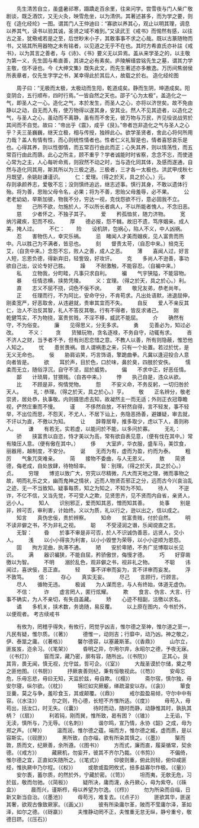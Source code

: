 <!-- { "loadSidebar": true } -->
　　先生清苦自立，虽盛暑祁寒，蹑蹻走百余里，往来问学。尝雪夜与门人柴广敬剧谈，既乏酒饮，又无火灸，映雪危坐，以为清供。其著述甚多，而为学之要，则在《造化经纶》一图。谓其门人王仲迪曰：“寡欲以养其心，观止以明其理，调息以养其气，读书以验其诚，圣贤之域不难到。”又读武王《戒书》而惕然有感，以往古之圣，犹儆戒若是之至，后世眇末小子，其敢事事不求之心哉。既以古篆随物而书，又铭其所用器物之未有铭者，以见道之无乎不在也。其时方希直氏亦补註《戒书》，以为其言之善者，与《诗》、《书》要义无以异焉。盖从来学圣之的，以主敬为第一义，先生固与希直善，其讲之必有素矣。庐陵解缙尝铭先生之墓，谓其力学主敬，信不诬也。今《大绅文集》既失此文，而先生著述亦多散逸。万历间焦弱侯所表章者，仅先生字学之书，某幸得此於其后人，故载之於右。
造化经纶图

　　周子曰：“无极而太极，太极动而生阳，乾道成矣。静而生阴，坤道成矣。阳变阴合，五行顺布，四时行焉。”一皆自然之天也。邵子“心为太极”，盖造化之一气，即圣人之一心。造化之气，本於发生，而圣人之心，亦将以济世矣。故不免由静以之动，自无而入有，使万物得以遂其身，安其业。然人不见其迹者，以造化之气，与圣人之心，虽动而不离静，虽有而不舍无，彼万物与万民，齐见役说战劳於其间而不自觉。故曰：“帝出乎《震》，成乎《艮》。”帝者岂非造化之气与圣人之心乎？夫三圣巍巍，继天立极，相与传授，独辨此心。欲学圣贤者，舍此心将何所用力哉？盖人有情有性，而心则统性情者也。性者仁义礼智是也，情者喜怒哀乐是也。心得其养，则以性御情，而五常百行由此而正；心失其养，则以情荡性，而五常百行由此而隳。此心之所主，顾不重乎？学者诚能时时省察，念念不忘，而使道心常为之主，人心每听命焉，则寂然不动之时，当与造化同其体，及感而遂通，自然与造化同其用，斯其所以为三极之道。三极者，三才各一太极也。洪武甲戌秋七月既望，余姚赵谦谨识。
　　仁：爱理。（得之於天，具之於心。）元。
　　孝　　存则承颜养志，爱敬不忘；没则慎终追远，继志述事。慎行其身，不敢以遗体行殆。将为善，思贻父母令名，必果；将为不善，思贻父母羞辱，必不果。
　　公　　老老幼幼，举斯加彼，物我不分，穷达一视，克伐怨欲不行，意必固我不立。
　　恕　　己所不欲，勿施於人，不以所长者病人，不以所能者愧人，不念旧恶。
　　慈　　少者怀之，不独子其子。
　　爱　　矜孤恤贫，随力济物。
　　宽　　纳污藏疾，犯而不校。
　　厚　　德必报，怨不雠。故旧不遗，笃序姻亲。成人美，掩人过。
　　不仁：
　　险　　设机阱，包祸心，陷人不义，中人凶祸。
　　忍　　害物伤人，幸灾乐祸。
　　忌　睹闻人才美而媢疾，见人富贵而热中。凡以胜己为不满者，皆忌也。
　　刻　　督责太苛，（自忍中来。）掊克无艾，（自贪中来。）念怨不忘，败人之善，成人之恶。
　　薄　　喜闻人过，好言人短，忘恩负德，得新弃旧，轻訾毁，好攻讦。
　　克　　多尚人不逊善，事功欲自己出，议论专好己胜。
　　躁　　不耐激触，不能容忍。（自褊中来。）
　　私　　立物我，分町畦，凡事只求自利。
　　褊　　气宇狭隘，不能容物。
　　暴　　任情恣横，挟势凭陵。
　　义：宜理。（得之於天，具之於心。）利。
　　直　　志义不屈不挠，词色不佞不谀。
　　弟　　敬兄友弟，恭老尚年。
　　正　　任理而行，不为阿比，安命守分，不肯苟求。凡出处语默，进退屈伸，刚柔宽严，好恶取舍，从违避就，贵审其宜而不失。
　　自反　　爱人不亲反其仁，治人不治反其智，礼人不答反其敬。行有不得者，皆反求诸己。
　　刚　　乾健笃实，不为物挠，富贵贫贱，不淫不移，威武不能屈。
　　介　　确然有守，不为俗变。
　　廉　　见得思义，分无多求。
　　勇　　见善必为，知过必改。
　　不义：
　　贪　　货殖玩物，贪名逐禄，不务自守，动辄有求。
　　吝　　不济人之财，当予者不予，但有刓忍恋惜之意。不教人以善，所有则隐蔽，惟恐他人知之。
　　忧　　患贫畏祸。昔人谓祸患之来，只有一个处置。若过於忧，是无义无命也。
　　佞　　胁肩谄笑，巧言饰语，擎跪曲拳。凡冀以逢迎投合人意向者皆是。
　　欲　　耳於声，目於色，口於味，鼻於臭，四肢於安佚。
　　懦　　柔而无立，随俗浮沉，自守不坚，屈於威势。
　　偏　　不求中正，好恶任情。
　　鄙　　计琐屑，甘猥贱。（自吝中来。）
　　悖　　执己自是，违众从欲。
　　比　　不顾是非，徇情党物。
　　怨　　不安义命，不务反躬，一切归咎於天人。
　　礼：恭理。（得之於天，具之於心。）亨。
　　敬　　正名辨分，敬老崇贤，居处恭，执事敬。内则摄思虑去知，故凝然主一而无适；外则正衣冠尊瞻视，俨然庄重而不慢。
　　谨　　不侈然自放，不轩然自得，言不轻发，事不轻举，不出位而思，不怨天，不尤人，不居下讪上，务隐恶扬善，避嫌疑，审去就，不讦以为直，不徼以为知。
　　让　　辞尊居卑，推多取少，虑以下人，善则称人。
　　谦　　有若无，实若虚，以能问於不能，以多问於寡。
　　无礼：
　　骄　　挟富贵以自恣，恃才美以为高，常有欲自表见意，（便有伐在其中。）常有陵压人意。（便有傲在其中。）
　　侈　　大室庐，华衣服，盛车马，美饮食，丽器用，越制度，不安分。
　　诞　　无而为有，虚而为盈，约而为泰。
　　粗厉　　气象兀突难亲。
　　简　　接物不委曲，与人无恩义。
　　敖　　简贤德，侮老成，自处放肆，待物轻率。
　　智：别理。（得之於天，具之於心。）贞。
　　穷理　　博览以致广大，穷究以尽精微，凡大而天地之理，微而事物之故，明而礼乐之文，幽而鬼神之情状，近而人物贤否邪正之分，远而古今兴哀治乱之迹，无一不当致知。疑事每质，知之为知之，不知为不知。
　　待人　　不逆诈，不亿不信，又当先觉，不可受人之欺，见贤思齐，见不贤而内自省，亲贤人，远小人。
　　知人　　识别邪正，爱而知其恶，憎而知其善。
　　处事　　别是非，辨可否，审利害，计始终。义以为质，礼以行之，逊以出之，信以成之。
　　知言　　真伪忠佞，贵於辨察。
　　知命　　贫富贵贱，付於自然。
　　明　　不读非僻之书，不为非礼之视。
　　聪　　不受浸润之谮，乐闻谠直之言。
　　无智：
　　昏　　於事不审是非可否，於人不识诚伪善恶，远贤人，交小人。
　　浅　　以小小得丧为利害，以小小毁誉为荣辱，以小小逆顺为恩怨。
　　固　　拘方泥曲，执滞不通。
　　陋　　安於卑陋，不务广览博取以长见识。
　　满　　器识褊狭，不能自屈，矜骄傲世，侮慢才德。
　　巧　　好穿凿徼以为智。
　　不明　　溺於乱色，观非僻之书，视非礼之物。
　　不聪　　讳闻过，喜谀佞，恶正直。
　　轻　　事不详审而妄为，言不详审而妄发。
　　浮　　不敦笃。
　　信：
　　存心　　真实无妄。
　　尽己　　言顾行，行顾言。
　　尽人　　循物无违。
　　极诚　　为人谋而忠，与人有终始，体道无虚伪。
　　不信：
　　诈　　虚言罔人，匿行炫耀。
　　欺　　食言、伪言、大言、行事不确实，为人不亲切，有失自盖藏。
　　矫　　心迹不相副，沽徼以求名。
　　谲　　多机关，挟术数，务诡随，易反覆。 
　　以上原在图内，今书於外，以便观者。
考古续戒书

　　有攸为，罔稽乎得失，有攸行，罔觉乎凶吉，惟尔德之至神，惟尔道之至一，凡民有疑，惟尔质。（《著》）
　　德惟一，动则吉；行靡中，动乃凶。神之敬之，伊、泰筮之庸。（《著格》）
　　馨尔德容，以塞薉斯革。（《香鼎》）
　　山尔立，匪岌岌，迩余习。（《笔架》）
　　昏明之异，尔用尔弃，永昭尔之德，予夜无寐。（《书灯》）
　　窅而深，藏乃密，廓有容，随所出。（《书院》）
　　正其心，艮其背，畏无闻，慎无视，允守兹，哲可企。（《室》）
　　大哉圣谟於尔储，奠之甹之匪他图。（《书厨》）
　　抒厥衷善则纪，秉有恒敬视此。（《笏》）
　　安毋忘危，乐毋忘悲，毋曰无知，天监於兹，毋自欺。（《榻》）
　　斋尔宿，慎尔独，毋安尔寝，纵尔欲。（《枕》）
　　锦烂如灾厥躯，绨疏温安以存。（《衾》）
　　箪食豆羹，莫之与争，羞珍食玉，其或颠覆。（《鼎》）
　　戒尔盈盈易倾，守尔中中有容。（《水注》）
　　尔之则，符心德，长短不齐惟所适。（《度》）
　　毋苟入，毋苟出，括汝口，时无失。（《囊》）
　　待时而动，随时而静，动静惟其时，孰执其柄？（《扇》）
　　利若钝，刚而巽，惟所致，曷有困？（《锥》）
　　上无谄，下无渎，慎所与，乃无辱。（《名刺》）
　　谐尔鸣，宣乃情，永协《韶》之成，毋为郑之声。（《琴》）
　　温而润，惟尔德之蕴，端而方，惟尔德之臧，虚而质，是以容斯实。（《砚匣》）
　　黑所致，白亦缁，欲有所染其慎之。（《墨》）
　　榘而敦，质而文，纪厥善，余所遵。（《图书》）
　　方而式，廉而直，履渠循常，契余德。（《戒方》）
　　藏厥机，勿妄开，彼其不齐尔乃裁。（《书剪》）
　　不偏倚，惟尔德之宜，正直如矢随所之。（《笔式》）
　　仰彼则重，俯此则轻，俯仰咸匪经，惟执厥中乃尔程。（《权》）
　　或欹或盈罔攸式，掊多益寡尔作极。（《量》）
　　安尔袠，蓄尔质，的然於外，宁藏於密。（《笥》）
　　坦而夷，无欹无危，习於兹，敬而勿驰。（《简板》）
　　疑所决，庸而瀎，永丹厥心，毋为紫夺。（《硃盒》）
　　晨而兴，谨斯栉，毋以养望为尔逸。（《栉》）
　　勿为所染而自缁，日新又新当自治。（《墨池》）
　　毋苟污，难复去。（《点子》）
　　匪欲其华，匪逞其奢，欲观古像致厥家。（《画乂》）
　　彼有所染庸尔革，陂而不莹庸尔泽，革如泽，如尔之德。（《砑蠃》）
　　夫惟静动罔不正，夫惟重无怠无纵，静兮重兮，敬德日跻。（《压石》）
